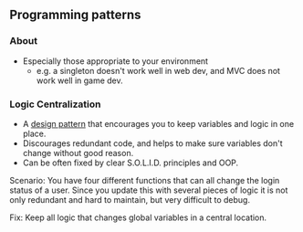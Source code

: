 




## Programming patterns

### About

- Especially those appropriate to your environment
	- e.g. a singleton doesn't work well in web dev, and MVC does not work well in game dev.



### Logic Centralization

- A [design pattern](https://en.wikipedia.org/wiki/Logic_centralization_pattern) that encourages you to keep variables and logic in one place.
- Discourages redundant code, and helps to make sure variables don't change without good reason.
- Can be often fixed by clear S.O.L.I.D. principles and OOP.

Scenario: You have four different functions that can all change the login status of a user. Since you update this with several pieces of logic it is not only redundant and hard to maintain, but very difficult to debug.

Fix: Keep all logic that changes global variables in a central location.
